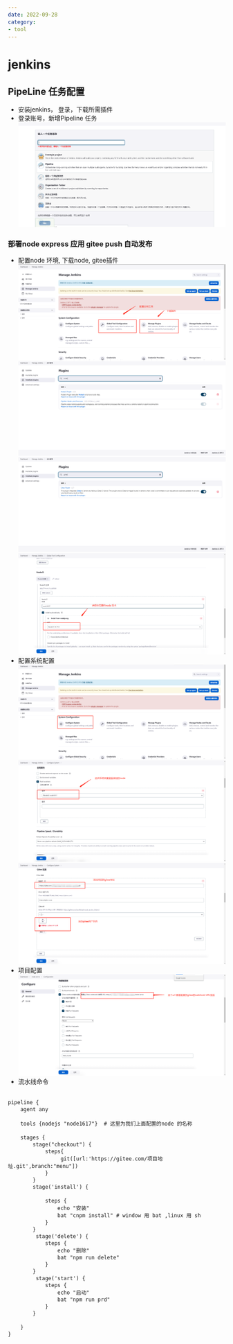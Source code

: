 ```yaml
---
date: 2022-09-28
category:
- tool
---
```


# jenkins

## PipeLine 任务配置

- 安装jenkins， 登录，下载所需插件
- 登录账号，新增Pipeline 任务
![](./img/img_5.png)

### 部署node express 应用 gitee push 自动发布

- 配置node 环境, 下载node, gitee插件
  ![](./img/img_7.png)
  ![](./img/img_6.png)
  ![](./img/img_8.png)
  ![](./img/img_12.png)
- 配置系统配置
  ![](./img/img_9.png)
  ![](./img/img_10.png)
  ![](./img/img_11.png)
- 项目配置
  ![](./img/img_13.png)
- 流水线命令
```shell

pipeline {
    agent any
    
    tools {nodejs "node1617"}  # 这里为我们上面配置的node 的名称
    
    stages {
        stage("checkout") {
            steps{
                 git([url:'https://gitee.com/项目地址.git',branch:"menu"])
            }
        }
        stage('install') {
          
            steps {
                echo "安装"
                bat "cnpm install" # window 用 bat ,linux 用 sh
            }
        }
         stage('delete') {
            steps {
                echo "删除"
                bat "npm run delete"
            }
        }
         stage('start') {
            steps {
                echo "启动"
                bat "npm run prd"
            }
        }
    
    }
}

```



